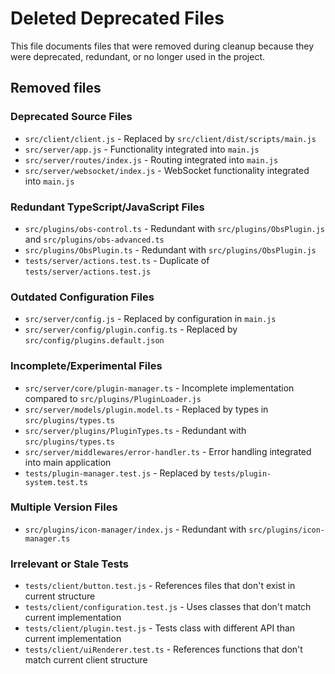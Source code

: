 # Deleted Deprecated Files

This file documents files that were removed during cleanup because they were deprecated, redundant, or no longer used in the project.

## Removed files

### Deprecated Source Files
- `src/client/client.js` - Replaced by `src/client/dist/scripts/main.js`
- `src/server/app.js` - Functionality integrated into `main.js`
- `src/server/routes/index.js` - Routing integrated into `main.js`
- `src/server/websocket/index.js` - WebSocket functionality integrated into `main.js`

### Redundant TypeScript/JavaScript Files
- `src/plugins/obs-control.ts` - Redundant with `src/plugins/ObsPlugin.js` and `src/plugins/obs-advanced.ts`
- `src/plugins/ObsPlugin.ts` - Redundant with `src/plugins/ObsPlugin.js`
- `tests/server/actions.test.ts` - Duplicate of `tests/server/actions.test.js`

### Outdated Configuration Files
- `src/server/config.js` - Replaced by configuration in `main.js`
- `src/server/config/plugin.config.ts` - Replaced by `src/config/plugins.default.json`

### Incomplete/Experimental Files
- `src/server/core/plugin-manager.ts` - Incomplete implementation compared to `src/plugins/PluginLoader.js`
- `src/server/models/plugin.model.ts` - Replaced by types in `src/plugins/types.ts`
- `src/server/plugins/PluginTypes.ts` - Redundant with `src/plugins/types.ts`
- `src/server/middlewares/error-handler.ts` - Error handling integrated into main application
- `tests/plugin-manager.test.js` - Replaced by `tests/plugin-system.test.ts`

### Multiple Version Files
- `src/plugins/icon-manager/index.js` - Redundant with `src/plugins/icon-manager.ts`

### Irrelevant or Stale Tests
- `tests/client/button.test.js` - References files that don't exist in current structure
- `tests/client/configuration.test.js` - Uses classes that don't match current implementation
- `tests/client/plugin.test.js` - Tests class with different API than current implementation
- `tests/client/uiRenderer.test.ts` - References functions that don't match current client structure
